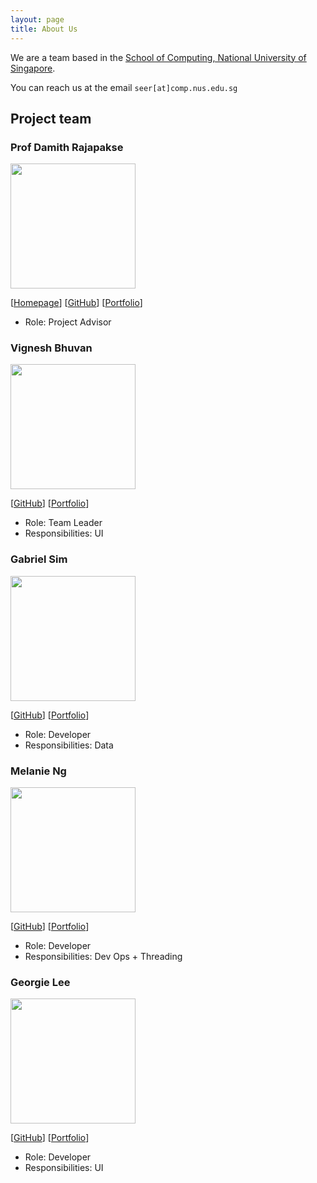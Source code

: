 ```yaml
---
layout: page
title: About Us
---
```


We are a team based in the [School of Computing, National University of Singapore](http://www.comp.nus.edu.sg).

You can reach us at the email `seer[at]comp.nus.edu.sg`

## Project team

### Prof Damith Rajapakse

<img src="images/johndoe.png" width="200px">

[[Homepage](http://www.comp.nus.edu.sg/~damithch)]
[[GitHub](https://github.com/johndoe)]
[[Portfolio](team/johndoe.md)]

* Role: Project Advisor

### Vignesh Bhuvan

<img src="images/johndoe.png" width="200px">

[[GitHub](http://github.com/vigneshbhuvan-nus)]
[[Portfolio](team/johndoe.md)]

* Role: Team Leader
* Responsibilities: UI

### Gabriel Sim

<img src="images/johndoe.png" width="200px">

[[GitHub](http://github.com/GabrielSimbingyang)]
[[Portfolio](team/johndoe.md)]

* Role: Developer
* Responsibilities: Data

### Melanie Ng

<img src="images/johndoe.png" width="200px">

[[GitHub](http://github.com/IlyaRin)]
[[Portfolio](team/johndoe.md)]

* Role: Developer
* Responsibilities: Dev Ops + Threading

### Georgie Lee

<img src="images/johndoe.png" width="200px">

[[GitHub](http://github.com/geoboom)]
[[Portfolio](team/johndoe.md)]

* Role: Developer
* Responsibilities: UI
